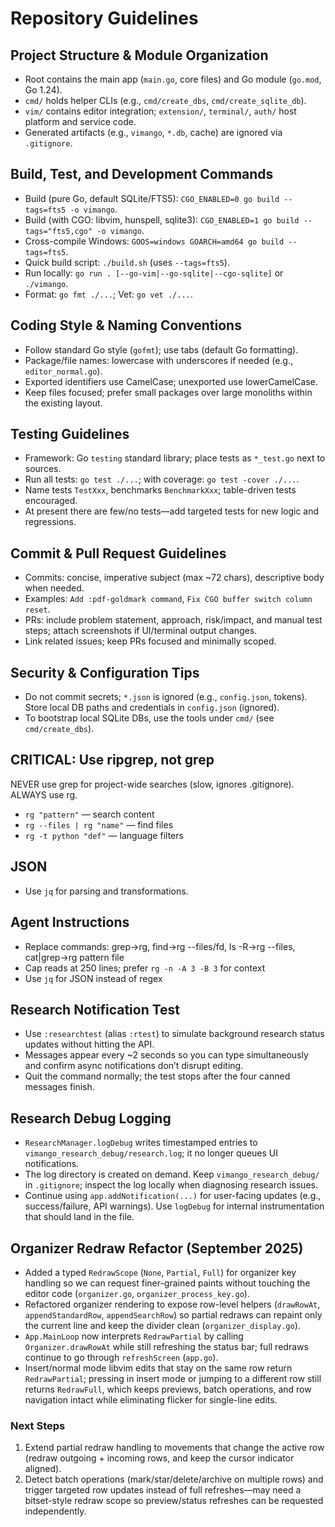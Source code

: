 # Repository Guidelines

## Project Structure & Module Organization
- Root contains the main app (`main.go`, core files) and Go module (`go.mod`, Go 1.24).
- `cmd/` holds helper CLIs (e.g., `cmd/create_dbs`, `cmd/create_sqlite_db`).
- `vim/` contains editor integration; `extension/`, `terminal/`, `auth/` host platform and service code.
- Generated artifacts (e.g., `vimango`, `*.db`, cache) are ignored via `.gitignore`.

## Build, Test, and Development Commands
- Build (pure Go, default SQLite/FTS5): `CGO_ENABLED=0 go build --tags=fts5 -o vimango`.
- Build (with CGO: libvim, hunspell, sqlite3): `CGO_ENABLED=1 go build --tags="fts5,cgo" -o vimango`.
- Cross-compile Windows: `GOOS=windows GOARCH=amd64 go build --tags=fts5`.
- Quick build script: `./build.sh` (uses `--tags=fts5`).
- Run locally: `go run . [--go-vim|--go-sqlite|--cgo-sqlite]` or `./vimango`.
- Format: `go fmt ./...`; Vet: `go vet ./...`.

## Coding Style & Naming Conventions
- Follow standard Go style (`gofmt`); use tabs (default Go formatting).
- Package/file names: lowercase with underscores if needed (e.g., `editor_normal.go`).
- Exported identifiers use CamelCase; unexported use lowerCamelCase.
- Keep files focused; prefer small packages over large monoliths within the existing layout.

## Testing Guidelines
- Framework: Go `testing` standard library; place tests as `*_test.go` next to sources.
- Run all tests: `go test ./...`; with coverage: `go test -cover ./...`.
- Name tests `TestXxx`, benchmarks `BenchmarkXxx`; table-driven tests encouraged.
- At present there are few/no tests—add targeted tests for new logic and regressions.

## Commit & Pull Request Guidelines
- Commits: concise, imperative subject (max ~72 chars), descriptive body when needed.
- Examples: `Add :pdf-goldmark command`, `Fix CGO buffer switch column reset`.
- PRs: include problem statement, approach, risk/impact, and manual test steps; attach screenshots if UI/terminal output changes.
- Link related issues; keep PRs focused and minimally scoped.

## Security & Configuration Tips
- Do not commit secrets; `*.json` is ignored (e.g., `config.json`, tokens). Store local DB paths and credentials in `config.json` (ignored).
- To bootstrap local SQLite DBs, use the tools under `cmd/` (see `cmd/create_dbs`).

## CRITICAL: Use ripgrep, not grep

NEVER use grep for project-wide searches (slow, ignores .gitignore). ALWAYS use rg.

- `rg "pattern"` — search content
- `rg --files | rg "name"` — find files
- `rg -t python "def"` — language filters

## JSON

- Use `jq` for parsing and transformations.

## Agent Instructions

- Replace commands: grep→rg, find→rg --files/fd, ls -R→rg --files, cat|grep→rg pattern file
- Cap reads at 250 lines; prefer `rg -n -A 3 -B 3` for context
- Use `jq` for JSON instead of regex

## Research Notification Test

- Use `:researchtest` (alias `:rtest`) to simulate background research status updates without hitting the API.
- Messages appear every ~2 seconds so you can type simultaneously and confirm async notifications don’t disrupt editing.
- Quit the command normally; the test stops after the four canned messages finish.

## Research Debug Logging

- `ResearchManager.logDebug` writes timestamped entries to `vimango_research_debug/research.log`; it no longer queues UI notifications.
- The log directory is created on demand. Keep `vimango_research_debug/` in `.gitignore`; inspect the log locally when diagnosing research issues.
- Continue using `app.addNotification(...)` for user-facing updates (e.g., success/failure, API warnings). Use `logDebug` for internal instrumentation that should land in the file.

## Organizer Redraw Refactor (September 2025)

- Added a typed `RedrawScope` (`None`, `Partial`, `Full`) for organizer key handling so we can request finer-grained paints without touching the editor code (`organizer.go`, `organizer_process_key.go`).
- Refactored organizer rendering to expose row-level helpers (`drawRowAt`, `appendStandardRow`, `appendSearchRow`) so partial redraws can repaint only the current line and keep the divider clean (`organizer_display.go`).
- `App.MainLoop` now interprets `RedrawPartial` by calling `Organizer.drawRowAt` while still refreshing the status bar; full redraws continue to go through `refreshScreen` (`app.go`).
- Insert/normal mode libvim edits that stay on the same row return `RedrawPartial`; pressing <Enter> in insert mode or jumping to a different row still returns `RedrawFull`, which keeps previews, batch operations, and row navigation intact while eliminating flicker for single-line edits.

### Next Steps

1. Extend partial redraw handling to movements that change the active row (redraw outgoing + incoming rows, and keep the cursor indicator aligned).
2. Detect batch operations (mark/star/delete/archive on multiple rows) and trigger targeted row updates instead of full refreshes—may need a bitset-style redraw scope so preview/status refreshes can be requested independently.
